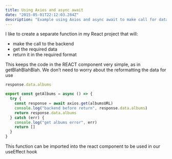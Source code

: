```yaml
---
title: Using Axios and async await
date: "2015-05-01T22:12:03.284Z"
description: "Example using Axios and async await to make call for data"
---
```


I like to create a separate function in my React project that will:

- make the call to the backend
- get the required data
- return it in the required format

This keeps the code in the REACT component very simple, as in getBlahBlahBlah. We don’t need to worry about the reformatting the data for use

```js
response.data.albums
```

```js
export const getAlbums = async () => {
  try {
    const response = await axios.get(albumsURL)
    console.log("backend before return", response.data.albums)
    return response.data.albums
  } catch (err) {
    console.log("get albums error", err)
    return []
  }
}
```

This function can be imported into the react component to be used in our useEffect hook
